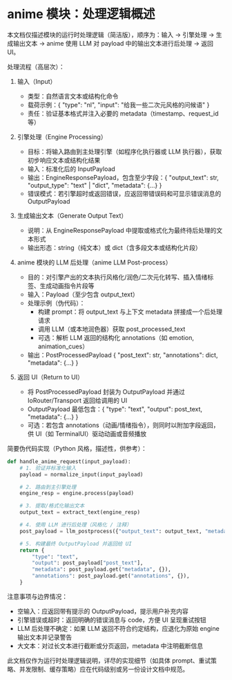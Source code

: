 # anime 模块：处理逻辑概述

本文档仅描述模块的运行时处理逻辑（简洁版），顺序为：输入 -> 引擎处理 -> 生成输出文本 -> anime 使用 LLM 对 payload 中的输出文本进行后处理 -> 返回 UI。

处理流程（高层次）：

1. 输入（Input）
   - 类型：自然语言文本或结构化命令
   - 载荷示例：{ "type": "nl", "input": "给我一些二次元风格的问候语" }
   - 责任：验证基本格式并注入必要的 metadata（timestamp、request_id 等）

2. 引擎处理（Engine Processing）
   - 目标：将输入路由到主处理引擎（如程序化执行器或 LLM 执行器），获取初步响应文本或结构化结果
   - 输入：标准化后的 InputPayload
   - 输出：EngineResponsePayload，包含至少字段：{ "output_text": str, "output_type": "text" | "dict", "metadata": {...} }
   - 错误模式：若引擎超时或返回错误，应返回带错误码和可显示错误消息的 OutputPayload

3. 生成输出文本（Generate Output Text）
   - 说明：从 EngineResponsePayload 中提取或格式化为最终待后处理的文本形式
   - 输出形态：string（纯文本）或 dict（含多段文本或结构化片段）

4. anime 模块的 LLM 后处理（anime LLM Post-process）
   - 目的：对引擎产出的文本执行风格化/润色/二次元化转写、插入情绪标签、生成动画指令片段等
   - 输入：Payload（至少包含 output_text）
   - 处理示例（伪代码）：
     - 构建 prompt：将 output_text 与上下文 metadata 拼接成一个后处理请求
     - 调用 LLM（或本地润色器）获取 post_processed_text
     - 可选：解析 LLM 返回的结构化 annotations（如 emotion, animation_cues）
   - 输出：PostProcessedPayload { "post_text": str, "annotations": dict, "metadata": {...} }

5. 返回 UI（Return to UI）
   - 将 PostProcessedPayload 封装为 OutputPayload 并通过 IoRouter/Transport 返回给调用的 UI
   - OutputPayload 最低包含：{ "type": "text", "output": post_text, "metadata": {...} }
   - 可选：若包含 annotations（动画/情绪指令），则同时以附加字段返回，供 UI（如 TerminalUI）驱动动画或音频播放

简要伪代码实现（Python 风格，描述性，供参考）：

```python
def handle_anime_request(input_payload):
    # 1. 验证并标准化输入
    payload = normalize_input(input_payload)

    # 2. 路由到主引擎处理
    engine_resp = engine.process(payload)

    # 3. 提取/格式化输出文本
    output_text = extract_text(engine_resp)

    # 4. 使用 LLM 进行后处理（风格化 / 注释）
    post_payload = llm_postprocess({"output_text": output_text, "metadata": engine_resp.get("metadata", {})})

    # 5. 构建最终 OutputPayload 并返回给 UI
    return {
        "type": "text",
        "output": post_payload["post_text"],
        "metadata": post_payload.get("metadata", {}),
        "annotations": post_payload.get("annotations", {}),
    }
```

注意事项与边界情况：
- 空输入：应返回带有提示的 OutputPayload，提示用户补充内容
- 引擎错误或超时：返回明确的错误消息与 code，方便 UI 呈现重试按钮
- LLM 后处理不确定：如果 LLM 返回不符合约定结构，应退化为原始 engine 输出文本并记录警告
- 大文本：对过长文本进行截断或分页返回，metadata 中注明截断信息

此文档仅作为运行时处理逻辑说明，详尽的实现细节（如具体 prompt、重试策略、并发限制、缓存策略）应在代码级别或另一份设计文档中规范。
